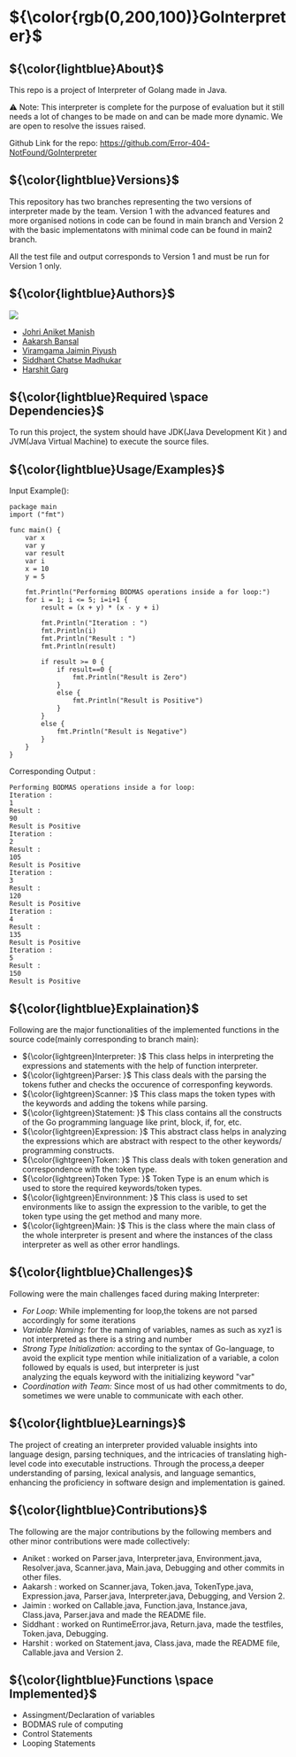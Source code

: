 
 # ${\color{rgb(0,200,100)}GoInterpreter}$

## ${\color{lightblue}About}$
This repo is a project of Interpreter of Golang made in Java.

⚠️ Note: This interpreter is complete for the purpose of evaluation but it still needs a lot of changes to be made on and can be made more dynamic. We are open to resolve the issues raised. 

Github Link for the repo: https://github.com/Error-404-NotFound/GoInterpreter

## ${\color{lightblue}Versions}$
This repository has two branches representing the two versions of interpreter made by the team. Version 1 with the advanced features and more organised notions in code can be found in main branch and Version 2 with the basic implementatons with minimal code can be found in main2 branch.

All the test file and output corresponds to Version 1 and must be run for Version 1 only.

## ${\color{lightblue}Authors}$

[![](https://contrib.rocks/image?repo=Error-404-NotFound/GoInterpreter)](https://github.com/Error-404-NotFound/GoInterpreter/graphs/contributors)

- [Johri Aniket Manish](https://github.com/Error-404-NotFound)
- [Aakarsh Bansal](https://github.com/aakarsh1012bansal)
- [Viramgama Jaimin Piyush](https://github.com/i-apex)
- [Siddhant Chatse Madhukar](https://github.com/sid1309)
- [Harshit Garg](https://github.com/harshit2414)

## ${\color{lightblue}Required \space Dependencies}$

To run this project, the system should have JDK(Java Development Kit ) and JVM(Java Virtual Machine) to execute the source files.




## ${\color{lightblue}Usage/Examples}$
Input Example():  
```Golang
package main
import ("fmt")

func main() {
	var x
	var y
	var result
	var i
	x = 10
	y = 5

	fmt.Println("Performing BODMAS operations inside a for loop:")
	for i = 1; i <= 5; i=i+1 {
		result = (x + y) * (x - y + i)

		fmt.Println("Iteration : ")
		fmt.Println(i)
		fmt.Println("Result : ")
		fmt.Println(result)

		if result >= 0 {
			if result==0 {
				fmt.Println("Result is Zero")
			}
			else {
				fmt.Println("Result is Positive")
			}
		}
		else {
			fmt.Println("Result is Negative")
		}
	}
}

```


Corresponding Output : 

```
Performing BODMAS operations inside a for loop:
Iteration :
1
Result :
90
Result is Positive
Iteration :
2
Result :
105
Result is Positive
Iteration :
3
Result :
120
Result is Positive
Iteration :
4
Result :
135
Result is Positive
Iteration :
5
Result :
150
Result is Positive
```


## ${\color{lightblue}Explaination}$

Following are the major functionalities of the implemented functions in the source code(mainly corresponding to branch main):

- ${\color{lightgreen}Interpreter: }$ This class  helps in interpreting the expressions and statements with the help of function interpreter.
- ${\color{lightgreen}Parser: }$ This class deals with the parsing the tokens futher and checks the occurence of corresponfing keywords.
- ${\color{lightgreen}Scanner: }$ This class maps the token types with the keywords and adding the tokens while parsing.
- ${\color{lightgreen}Statement: }$ This class contains all the constructs of the Go programming language like print, block, if, for, etc.
- ${\color{lightgreen}Expression: }$ This abstract class helps in analyzing the expressions which are abstract with respect to the other keywords/ programming constructs.
- ${\color{lightgreen}Token: }$ This class deals with token generation and correspondence with the token type.
- ${\color{lightgreen}Token Type: }$ Token Type is an enum which is used to store the required keywords/token types.
- ${\color{lightgreen}Environnment: }$ This class is used to set environments like to assign the expression to the varible, to get the token type using the get method and many more.
- ${\color{lightgreen}Main: }$ This is the class where the main class of the whole interpreter is present and where the instances of the class interpreter as well as other error handlings.


## ${\color{lightblue}Challenges}$

Following were the main challenges faced during making Interpreter: 

- _For Loop:_ 
  While implementing for loop,the tokens are not parsed accordingly for some iterations
- _Variable Naming:_ 
  for the naming of variables, names as such as xyz1 is not interpreted as there is a string and number 
- _Strong Type Initialization:_
  according to the syntax of Go-language, to avoid the explicit type mention while 
  initialization of a variable, a colon followed by equals is used, but interpreter is just     
  analyzing the equals keyword with the initializing keyword "var"
- _Coordination with Team:_
  Since most of us had other commitments to do, sometimes we were unable to communicate with each other.

## ${\color{lightblue}Learnings}$

The project of creating an interpreter provided valuable insights into language design, parsing techniques, and the intricacies of translating high-level code into executable instructions.
Through the process,a deeper understanding of parsing, lexical analysis, and language semantics, enhancing the proficiency in software design and implementation is gained.

## ${\color{lightblue}Contributions}$

The following are the major contributions by the following members and other minor contributions were made collectively:

- Aniket    : worked on Parser.java, Interpreter.java, Environment.java, Resolver.java, Scanner.java, Main.java, Debugging and other commits in other files.
- Aakarsh   : worked on Scanner.java, Token.java, TokenType.java, Expression.java, Parser.java, Interpreter.java, Debugging, and Version 2.
- Jaimin    : worked on Callable.java, Function.java, Instance.java, Class.java, Parser.java and made the README file.
- Siddhant  : worked on RuntimeError.java, Return.java, made the testfiles, Token.java, Debugging.
- Harshit   : worked on Statement.java, Class.java, made the README file, Callable.java and Version 2.

## ${\color{lightblue}Functions \space Implemented}$
- Assingment/Declaration of variables
- BODMAS rule of computing
- Control Statements
- Looping Statements


